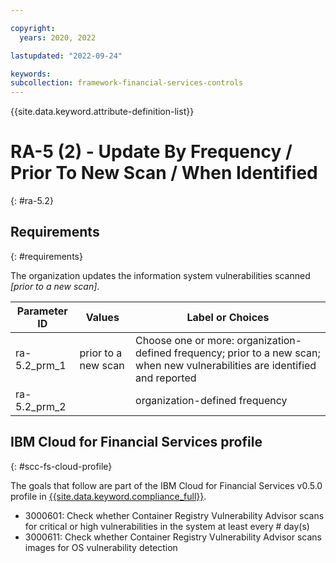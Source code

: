 ```yaml
---

copyright:
  years: 2020, 2022

lastupdated: "2022-09-24"

keywords: 
subcollection: framework-financial-services-controls
---
```


{{site.data.keyword.attribute-definition-list}}

         
# RA-5 (2) - Update By Frequency / Prior To New Scan / When Identified
{: #ra-5.2}

## Requirements
{: #requirements}

The organization updates the information system vulnerabilities scanned _[prior to a new scan]_.

| Parameter ID | Values | Label or Choices |
|---|---|---|
| ra-5.2_prm_1 | prior to a new scan | Choose one or more: organization-defined frequency; prior to a new scan; when new vulnerabilities are identified and reported |
| ra-5.2_prm_2 |  | organization-defined frequency |

## IBM Cloud for Financial Services profile
{: #scc-fs-cloud-profile}

The goals that follow are part of the IBM Cloud for Financial Services v0.5.0 profile in [{{site.data.keyword.compliance_full}}](/docs/security-compliance?topic=security-compliance-getting-started).

- 3000601: Check whether Container Registry Vulnerability Advisor scans for critical or high vulnerabilities in the system at least every # day(s) 
- 3000611: Check whether Container Registry Vulnerability Advisor scans images for OS vulnerability detection


